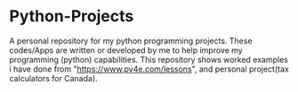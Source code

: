 # Python-Projects
A personal repository for my python programming projects.
These codes/Apps are written or developed by me to help improve my programming (python) capabilities.
This repository shows worked examples i have done from "https://www.py4e.com/lessons", and personal project(tax calculators for Canada). 
